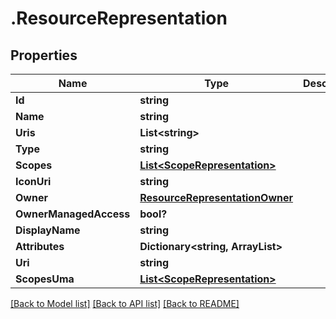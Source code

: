 # .ResourceRepresentation
## Properties

Name | Type | Description | Notes
------------ | ------------- | ------------- | -------------
**Id** | **string** |  | [optional] 
**Name** | **string** |  | [optional] 
**Uris** | **List&lt;string&gt;** |  | [optional] 
**Type** | **string** |  | [optional] 
**Scopes** | [**List&lt;ScopeRepresentation&gt;**](ScopeRepresentation.md) |  | [optional] 
**IconUri** | **string** |  | [optional] 
**Owner** | [**ResourceRepresentationOwner**](ResourceRepresentationOwner.md) |  | [optional] 
**OwnerManagedAccess** | **bool?** |  | [optional] 
**DisplayName** | **string** |  | [optional] 
**Attributes** | **Dictionary&lt;string, ArrayList&gt;** |  | [optional] 
**Uri** | **string** |  | [optional] 
**ScopesUma** | [**List&lt;ScopeRepresentation&gt;**](ScopeRepresentation.md) |  | [optional] 

[[Back to Model list]](../README.md#documentation-for-models) [[Back to API list]](../README.md#documentation-for-api-endpoints) [[Back to README]](../README.md)

